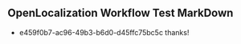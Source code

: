 ## OpenLocalization Workflow Test MarkDown
* e459f0b7-ac96-49b3-b6d0-d45ffc75bc5c thanks!

<!--HONumber=Jul16_HO2-->


